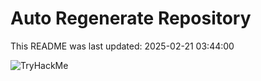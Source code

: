 # Auto Regenerate Repository

This README was last updated: 2025-02-21 03:44:00

 ![TryHackMe](https://tryhackme.com/badge/533634)